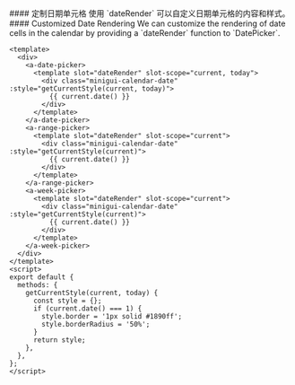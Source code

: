 <cn>
#### 定制日期单元格
使用 `dateRender` 可以自定义日期单元格的内容和样式。
</cn>

<us>
#### Customized Date Rendering
We can customize the rendering of date cells in the calendar by providing a `dateRender` function to `DatePicker`.
</us>

```vue
<template>
  <div>
    <a-date-picker>
      <template slot="dateRender" slot-scope="current, today">
        <div class="minigui-calendar-date" :style="getCurrentStyle(current, today)">
          {{ current.date() }}
        </div>
      </template>
    </a-date-picker>
    <a-range-picker>
      <template slot="dateRender" slot-scope="current">
        <div class="minigui-calendar-date" :style="getCurrentStyle(current)">
          {{ current.date() }}
        </div>
      </template>
    </a-range-picker>
    <a-week-picker>
      <template slot="dateRender" slot-scope="current">
        <div class="minigui-calendar-date" :style="getCurrentStyle(current)">
          {{ current.date() }}
        </div>
      </template>
    </a-week-picker>
  </div>
</template>
<script>
export default {
  methods: {
    getCurrentStyle(current, today) {
      const style = {};
      if (current.date() === 1) {
        style.border = '1px solid #1890ff';
        style.borderRadius = '50%';
      }
      return style;
    },
  },
};
</script>
```
